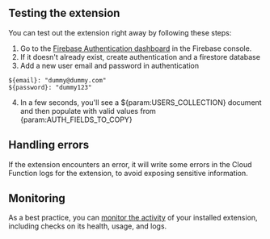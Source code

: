 ## Testing the extension

You can test out the extension right away by following these steps:

1. Go to the [Firebase Authentication dashboard](https://console.firebase.google.com/project/_/authentication) in the Firebase console.
2. If it doesn't already exist, create authentication and a firestore database
3. Add a new user email and password in authentication

```
${email}: "dummy@dummy.com"
${password}: "dummy123"
```

4. In a few seconds, you'll see a ${param:USERS_COLLECTION} document and then populate with valid values from {param:AUTH_FIELDS_TO_COPY}

## Handling errors

If the extension encounters an error, it will write some errors in the Cloud Function logs for the extension, to avoid exposing sensitive information.

## Monitoring

As a best practice, you can [monitor the activity](https://firebase.google.com/docs/extensions/manage-installed-extensions#monitor) of your installed extension, including checks on its health, usage, and logs.
